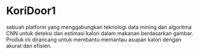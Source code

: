 # KoriDoor1
sebuah platform yang menggabungkan teknologi data mining dan algoritma CNN untuk deteksi dan estimasi kalori dalam makanan berdasarkan gambar. Produk ini dirancang untuk membantu memantau asupan kalori dengan akurat dan efisien.
